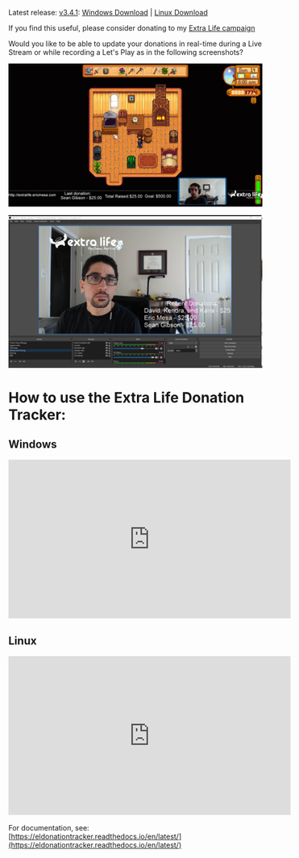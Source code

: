 Latest release: [v3.4.1](https://github.com/djotaku/ELDonationTracker/releases/tag/v3.4.1): 
[Windows Download](https://github.com/djotaku/ELDonationTracker/releases/download/v3.4.1/Extra.Life.Donation.Tracker.for.Windows.v3.4.1.zip) |
[Linux Download](https://github.com/djotaku/ELDonationTracker/releases/download/v3.4.1/Extra.Life.Donation.Tracker.for.Linux.v3.4.1.tar.gz)

If you find this useful, please consider donating to my [Extra Life campaign](http://extralife.ericmesa.com) 

Would you like to be able to update your donations in real-time during a Live Stream or while recording a Let's Play as in the following screenshots?

![Updates while in-game](https://github.com/djotaku/ELDonationTracker/raw/devel/screenshots/IngameUpdates.png)

![Updates while the webcam is the main focus](https://github.com/djotaku/ELDonationTracker/raw/devel/screenshots/RecentDonations.png)

# How to use the Extra Life Donation Tracker:

## Windows

<iframe width="560" height="315" src="https://www.youtube.com/embed/yPL3hDivwPE" frameborder="0" allow="accelerometer; autoplay; encrypted-media; gyroscope; picture-in-picture" allowfullscreen></iframe>

## Linux

<iframe width="560" height="315" src="https://www.youtube.com/embed/ruS6GUZiceQ" frameborder="0" allow="accelerometer; autoplay; encrypted-media; gyroscope; picture-in-picture" allowfullscreen></iframe>

For documentation, see: [https://eldonationtracker.readthedocs.io/en/latest/](https://eldonationtracker.readthedocs.io/en/latest/)
